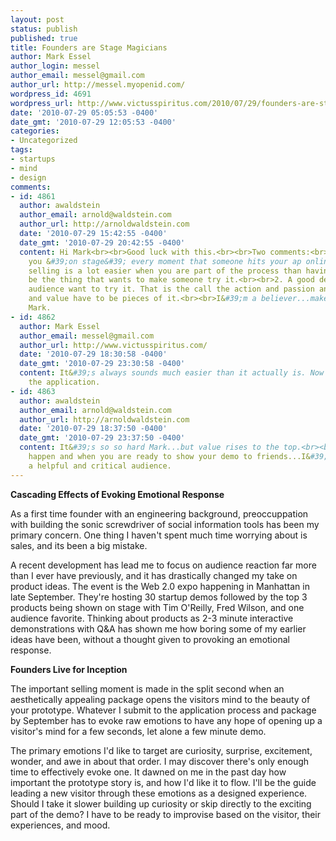 ```yaml
---
layout: post
status: publish
published: true
title: Founders are Stage Magicians
author: Mark Essel
author_login: messel
author_email: messel@gmail.com
author_url: http://messel.myopenid.com/
wordpress_id: 4691
wordpress_url: http://www.victusspiritus.com/2010/07/29/founders-are-stage-magicians/
date: '2010-07-29 05:05:53 -0400'
date_gmt: '2010-07-29 12:05:53 -0400'
categories:
- Uncategorized
tags:
- startups
- mind
- design
comments:
- id: 4861
  author: awaldstein
  author_email: arnold@waldstein.com
  author_url: http://arnoldwaldstein.com
  date: '2010-07-29 15:42:55 -0400'
  date_gmt: '2010-07-29 20:42:55 -0400'
  content: Hi Mark<br><br>Good luck with this.<br><br>Two comments:<br><br>1. Aren&#39;t
    you &#39;on stage&#39; every moment that someone hits your ap online? Actually
    selling is a lot easier when you are part of the process than having the ap itself
    be the thing that wants to make someone try it.<br><br>2. A good demo make the
    audience want to try it. That is the call the action and passion and amazement
    and value have to be pieces of it.<br><br>I&#39;m a believer...make it happen
    Mark.
- id: 4862
  author: Mark Essel
  author_email: messel@gmail.com
  author_url: http://www.victusspiritus.com/
  date: '2010-07-29 18:30:58 -0400'
  date_gmt: '2010-07-29 23:30:58 -0400'
  content: It&#39;s always sounds much easier than it actually is. Now to finish up
    the application.
- id: 4863
  author: awaldstein
  author_email: arnold@waldstein.com
  author_url: http://arnoldwaldstein.com
  date: '2010-07-29 18:37:50 -0400'
  date_gmt: '2010-07-29 23:37:50 -0400'
  content: It&#39;s so so hard Mark...but value rises to the top.<br><br>Go make it
    happen and when you are ready to show your demo to friends...I&#39;m in to be
    a helpful and critical audience.
---
```

<p><strong>Cascading Effects of Evoking Emotional Response</strong></p>
<p>As a first time founder with an engineering background, preoccuppation with building the sonic screwdriver of social information tools has been my primary concern. One thing I haven't spent much time worrying about is sales, and its been a big mistake.</p>
<p>A recent development has lead me to focus on audience reaction far more than I ever have previously, and it has drastically changed my take on product ideas. The event is the Web 2.0 expo happening in Manhattan in late September. They're hosting 30 startup demos followed by the top 3 products being shown on stage with Tim O'Reilly, Fred Wilson, and one audience favorite. Thinking about products as 2-3 minute interactive demonstrations with Q&amp;A has shown me how boring some of my earlier ideas have been, without a thought given to provoking an emotional response.</p>
<p><strong>Founders Live for Inception</strong></p>
<p>The important selling moment is made in the split second when an aesthetically appealing package opens the visitors mind to the beauty of your prototype. Whatever I submit to the application process and package by September has to evoke raw emotions to have any hope of opening up a visitor's mind for a few seconds, let alone a few minute demo.</p>
<p>The primary emotions I'd like to target are curiosity, surprise, excitement, wonder, and awe in about that order. I may discover there's only enough time to effectively evoke one. It dawned on me in the past day how important the prototype story is, and how I'd like it to flow. I'll be the guide leading a new visitor through these emotions as a designed experience. Should I take it slower building up curiosity or skip directly to the exciting part of the demo? I have to be ready to improvise based on the visitor, their experiences, and mood.</p>
